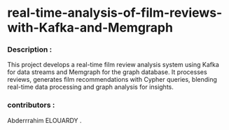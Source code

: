 # real-time-analysis-of-film-reviews-with-Kafka-and-Memgraph


### Description :

This project develops a real-time film review analysis system using Kafka for data streams and Memgraph for the graph database. It processes reviews, generates film recommendations with Cypher queries, blending real-time data processing and graph analysis for insights.

### contributors :

Abderrrahim ELOUARDY .